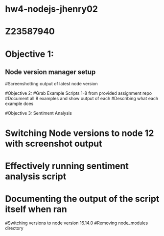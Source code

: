 # hw4-nodejs-jhenry02
# Z23587940
# Objective 1:
## Node version manager setup
#Screenshotting output of latest node version


#Objective 2:
#Grab Example Scripts 1-8 from provided assignment repo
#Document all 8 examples and show output of each
#Describing what each example does


#Objective 3: Sentiment Analysis
# Switching Node versions to node 12 with screenshot output
# Effectively running sentiment analysis script
# Documenting the output of the script itself when ran
#Switching versions to node version 16.14.0
#Removing node_modules directory



